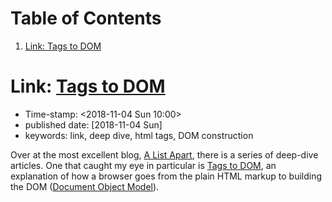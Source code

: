 
# Table of Contents

1.  [Link: Tags to DOM](#org0688912)


<a id="org0688912"></a>

# Link: [Tags to DOM](https://alistapart.com/article/tags-to-dom)

-   Time-stamp: <span class="timestamp-wrapper"><span class="timestamp">&lt;2018-11-04 Sun 10:00&gt;</span></span>
-   published date: <span class="timestamp-wrapper"><span class="timestamp">[2018-11-04 Sun]</span></span>
-   keywords: link, deep dive, html tags, DOM construction

Over at the most excellent blog, [A List Apart](https://alistapart.com/), there is a series of deep-dive articles. One that caught my eye in particular is [Tags to DOM](https://alistapart.com/article/tags-to-dom), an explanation of how a browser goes from the plain HTML markup to building the DOM ([Document Object Model](https://developer.mozilla.org/en-US/docs/Glossary/DOM)).

